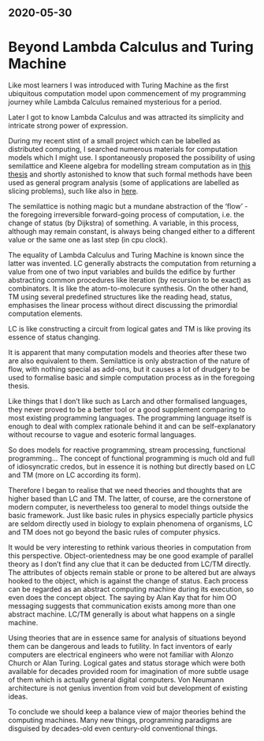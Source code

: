 ## 2020-05-30

# Beyond Lambda Calculus and Turing Machine

Like most learners I was introduced with Turing Machine as the first ubiquitous computation model upon commencement of my programming journey while Lambda Calculus remained mysterious for a period.

Later I got to know Lambda Calculus and was attracted its simplicity and intricate strong power of expression. 

During my recent stint of a small project which can be labelled as distributed computing, I searched numerous materials for computation models which I might use. I spontaneously proposed the possibility of using semilattice and Kleene algebra for modelling stream computation as in [this thesis](https://publikationen.bibliothek.kit.edu/1000012049) and shortly astonished to know that such formal methods have been used as general program analysis (some of applications are labelled as slicing problems), such like also in [here](https://pascal-group.bitbucket.io/teaching.html).

The semilattice is nothing magic but a mundane abstraction of the ‘flow’ - the foregoing irreversible forward-going process of computation, i.e. the change of status (by Dijkstra) of something. A variable, in this process, although may remain constant, is always being changed either to a different value or the same one as last step (in cpu clock).

The equality of Lambda Calculus and Turing Machine is known since the latter was invented. LC generally abstracts the computation from returning a value from one of two input variables and builds the edifice by further abstracting common procedures like iteration (by recursion to be exact) as combinators. It is like the atom-to-molecure synthesis. On the other hand, TM using several predefined structures like the reading head, status, emphasises the linear process without direct discussing the primordial computation elements.

LC is like constructing a circuit from logical gates and TM is like proving its essence of status changing. 

It is apparent that many computation models and theories after these two are also equivalent to them. Semilattice is only abstraction of the nature of flow, with nothing special as add-ons, but it causes a lot of drudgery to be used to formalise basic and simple computation process as in the foregoing thesis.

Like things that I don’t like such as Larch and other formalised languages, they never proved to be a better tool or a good supplement comparing to most existing programming languages. The programming language itself is enough to deal with complex rationale behind it and can be self-explanatory without recourse to vague and esoteric formal languages.

So does models for reactive programming, stream processing, functional programming... The concept of functional programming is much old and full of idiosyncratic credos, but in essence it is nothing but directly based on LC and TM (more on LC according its form). 

Therefore I began to realise that we need theories and thoughts that are higher based than LC and TM. The latter, of course, are the cornerstone of modern computer, is nevertheless too general to model things outside the basic framework. Just like basic rules in physics especially particle physics are seldom directly used in biology to explain phenomena of organisms, LC and TM does not go beyond the basic rules of computer physics.

It would be very interesting to rethink various theories in computation from this perspective. Object-orientedness may be one good example of parallel theory as I don’t find any clue that it can be deducted from LC/TM directly. The attributes of objects remain stable or prone to be altered but are always hooked to the object, which is against the change of status. Each process can be regarded as an abstract computing machine during its execution, so even does the concept object. The saying by Alan Kay that for him OO messaging suggests that communication exists among more than one abstract machine. LC/TM generally is about what happens on a single machine.

Using theories that are in essence same for analysis of situations beyond them can be dangerous and leads to futility. In fact inventors of early computers are electrical engineers who were not familiar with Alonzo Church or Alan Turing. Logical gates and status storage which were both available for decades provided room for imagination of more subtle usage of them which is actually general digital computers. Von Neumann architecture is not genius invention from void but development of existing ideas.

To conclude we should keep a balance view of major theories behind the computing machines. Many new things, programming paradigms are disguised by decades-old even century-old conventional things.
